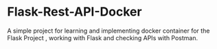 # Flask-Rest-API-Docker
A simple project for learning and implementing docker container for the Flask Project , working with Flask and checking APIs with Postman.
